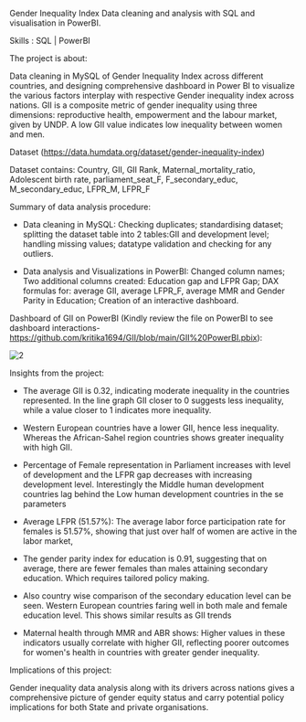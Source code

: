 Gender Inequality Index Data cleaning and analysis with SQL and visualisation in PowerBI.

Skills : SQL | PowerBI

The project is about: 

Data cleaning in MySQL of Gender Inequality Index across different countries, and designing comprehensive dashboard in Power BI to visualize the various factors interplay with respective Gender inequality index across nations. GII is a composite metric of gender inequality using three dimensions: reproductive health, empowerment and the labour market, given by UNDP. A low GII value indicates low inequality between women and men.


 Dataset  (https://data.humdata.org/dataset/gender-inequality-index)
  
 Dataset contains:
   Country, GII, GII Rank, Maternal_mortality_ratio, Adolescent birth rate, parliament_seat_F, F_secondary_educ, M_secondary_educ, LFPR_M, LFPR_F 

Summary of data analysis procedure:

 - Data cleaning in MySQL: Checking duplicates; standardising dataset; splitting the dataset table into 2 tables:GII and development level;
                           handling missing values; datatype validation and checking for any outliers.
   
 - Data analysis and Visualizations in PowerBI: Changed column names; Two additional columns created: Education gap and LFPR Gap; DAX formulas for: average GII,
                                                average LFPR_F, average MMR and Gender Parity in Education; Creation of an interactive dashboard.

Dashboard of GII on PowerBI (Kindly review the file on PowerBI to see dashboard interactions- https://github.com/kritika1694/GII/blob/main/GII%20PowerBI.pbix):

![2](https://github.com/user-attachments/assets/ec96630e-350b-4a87-806e-71a52f348e12)



Insights from the project:

 - The average GII is 0.32, indicating moderate inequality in the countries represented. In the line graph GII closer to 0 suggests less inequality, while a value closer to 1 indicates more inequality.

 - Western European countries have a lower GII, hence less inequality. Whereas the African-Sahel region countries shows greater inequality with high GII.

 - Percentage of Female representation in Parliament increases with level of development and the LFPR gap decreases with increasing development level. Interestingly the Middle human development countries lag 
   behind the Low human development countries in the se parameters

 - Average LFPR (51.57%): The average labor force participation rate for females is 51.57%, showing that just over half of women are active in the labor market,

 - The gender parity index for education is 0.91, suggesting that on average, there are fewer females than males attaining secondary education. Which requires tailored policy making.

 - Also country wise comparison of the secondary education level can be seen. Western European countries faring well in both male and female education level. This shows similar results as GII trends

 - Maternal health through MMR and ABR shows: Higher values in these indicators usually correlate with higher GII, reflecting poorer outcomes for women's health in countries with greater gender inequality.

Implications of this project: 

Gender inequality data analysis along with its drivers across nations gives a comprehensive picture of gender equity status and carry potential policy implications for both State and private organisations.
